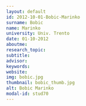 ```yaml
---
layout: default 
id: 2012-10-01-Bobic-Marinko
surname: Bobic
name: Marinko
university: Univ. Trento
date: 01-10-2012
aboutme: 
research_topic: 
subtitle: 
advisor: 
keywords: 
website: 
img: bobic.jpg
thumbnail: bobic_thumb.jpg
alt: Bobic Marinko
modal-id: stud70
---
```

